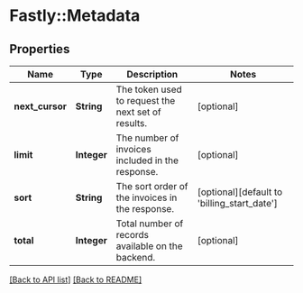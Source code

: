 # Fastly::Metadata

## Properties

| Name | Type | Description | Notes |
| ---- | ---- | ----------- | ----- |
| **next_cursor** | **String** | The token used to request the next set of results. | [optional] |
| **limit** | **Integer** | The number of invoices included in the response. | [optional] |
| **sort** | **String** | The sort order of the invoices in the response. | [optional][default to &#39;billing_start_date&#39;] |
| **total** | **Integer** | Total number of records available on the backend. | [optional] |

[[Back to API list]](../../README.md#endpoints) [[Back to README]](../../README.md)

